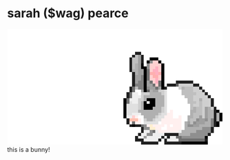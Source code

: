 # sarah ($wag) pearce
![](https://github.com/sarahxpearce/sarahxpearce.github.io/blob/main/%20.gif)
    this is a bunny!

